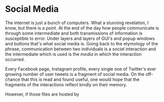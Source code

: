 # Social Media

The internet is just a bunch of computers. What a stunning revelation, I know, but there is a point. At the end of the day how people communicate is through some intermediate and both transmissions of information is susceptible to error. Under layers and layers of GUI's and popup windows and buttons that's what social media is. Going back to the etymology of the phrase, communication between two individuals is a _social_  interaction and the intermediate which is used is the _media_ in which the interaction occurred. 

Every Facebook page, Instagram profile, every single one of Twitter's ever growing number of user tweets is a fragment of social media. On the off-chance that this is read and found useful, one would hope that the fragments of the interactions reflect kindly on their memory. 

However, if those files are hosted by 


